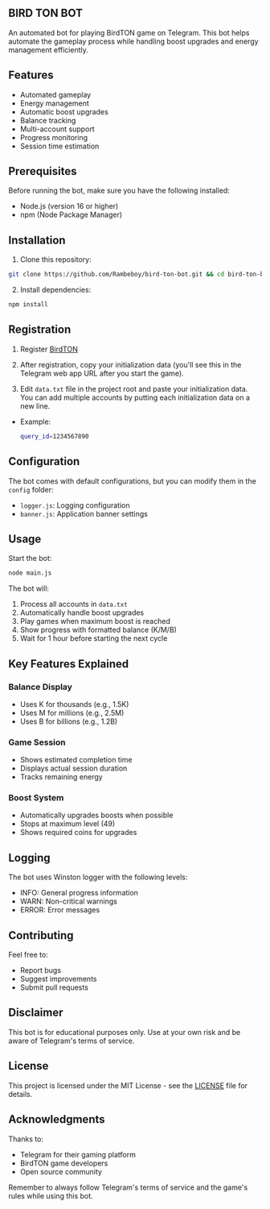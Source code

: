 ## BIRD TON BOT

An automated bot for playing BirdTON game on Telegram. This bot helps automate the gameplay process while handling boost upgrades and energy management efficiently.

## Features

- Automated gameplay
- Energy management
- Automatic boost upgrades
- Balance tracking
- Multi-account support
- Progress monitoring
- Session time estimation

## Prerequisites

Before running the bot, make sure you have the following installed:

- Node.js (version 16 or higher)
- npm (Node Package Manager)

## Installation

1. Clone this repository:

```bash
git clone https://github.com/Rambeboy/bird-ton-bot.git && cd bird-ton-bot
```

2. Install dependencies:

```bash
npm install
```

## Registration

1. Register [BirdTON](https://t.me/BIRDTonBot/app?startapp=6896240442)

2. After registration, copy your initialization data (you'll see this in the Telegram web app URL after you start the game).

3. Edit `data.txt` file in the project root and paste your initialization data. You can add multiple accounts by putting each initialization data on a new line.

- Example:

  ```bash
  query_id=1234567890
  ```

## Configuration

The bot comes with default configurations, but you can modify them in the `config` folder:

- `logger.js`: Logging configuration
- `banner.js`: Application banner settings

## Usage

Start the bot:

```bash
node main.js
```

The bot will:

1. Process all accounts in `data.txt`
2. Automatically handle boost upgrades
3. Play games when maximum boost is reached
4. Show progress with formatted balance (K/M/B)
5. Wait for 1 hour before starting the next cycle

## Key Features Explained

### Balance Display

- Uses K for thousands (e.g., 1.5K)
- Uses M for millions (e.g., 2.5M)
- Uses B for billions (e.g., 1.2B)

### Game Session

- Shows estimated completion time
- Displays actual session duration
- Tracks remaining energy

### Boost System

- Automatically upgrades boosts when possible
- Stops at maximum level (49)
- Shows required coins for upgrades

## Logging

The bot uses Winston logger with the following levels:

- INFO: General progress information
- WARN: Non-critical warnings
- ERROR: Error messages

## Contributing

Feel free to:

- Report bugs
- Suggest improvements
- Submit pull requests

## Disclaimer

This bot is for educational purposes only. Use at your own risk and be aware of Telegram's terms of service.

## License

This project is licensed under the MIT License - see the [LICENSE](LICENSE) file for details.

## Acknowledgments

Thanks to:

- Telegram for their gaming platform
- BirdTON game developers
- Open source community

Remember to always follow Telegram's terms of service and the game's rules while using this bot.
